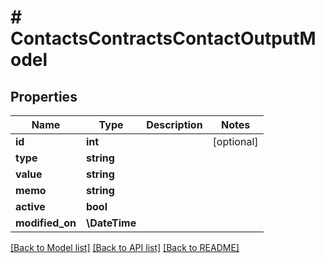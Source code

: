 # # ContactsContractsContactOutputModel

## Properties

Name | Type | Description | Notes
------------ | ------------- | ------------- | -------------
**id** | **int** |  | [optional]
**type** | **string** |  |
**value** | **string** |  |
**memo** | **string** |  |
**active** | **bool** |  |
**modified_on** | **\DateTime** |  |

[[Back to Model list]](../../README.md#models) [[Back to API list]](../../README.md#endpoints) [[Back to README]](../../README.md)
